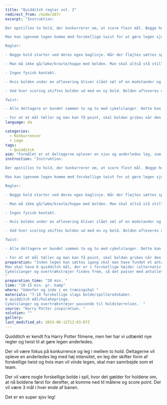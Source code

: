 ```yaml
---
title: "Quidditch regler vol. 2"
redirect_from: /node/287/
excerpt: "Instruktion:

Der opstilles to hold, der konkurrerer om, at score flest mål. Begge hold starter på hver deres baglinje, indtil legen skydes igang af dommeren. Der vil ligge en bold på midterlinjen af banen, som holdet skal have fat i. Når en personen har bolden må man ikke bevæge sig med bolden og skal derfor samarbejde med resten af sit hold om, at få bolden ned til modstanderens mål og score point til holdet. Når der er scoret point får modstanderen bolden, men bolden udskiftet med en ny boldform.

Man kan igennem legen komme med forskellige twist for at gøre legen sjovere. Dette kan være at binde personerne sammen to og to med cykelslanger eller at man først får point når man rammer igennem målet og får en på sit hold til at gribe den på den anden side.

Regler:

- Begge hold starter ved deres egen baglinje. Når der fløjtes sættes spillet igang, hvor det gælder om, at være den første til, at få fat i bolden ved midterlinjen.

- Man må ikke gå/løbe/kravle/hoppe med bolden. Man skal altså stå stille når man har bolden.

- Ingen fysisk kontakt.

- Hvis bolden under en aflevering bliver slået væl af en modstander og rammer jorden, er det den modstander, som har bolden.

- Ved hver scoring skiftes bolden ud med en ny bold. Bolden afleveres og udskiftes ved dommeren. Eksempel: Man går fra en fodbold til en freespee.

Twist:

- Alle deltagere er bundet sammen to og to med cykelslanger. Dette kan være med fra starten af eller komme som et input under legen.

- For at et mål tæller og man kan få point, skal bolden gribes når den rammer igennem målet af en anden på holdet."
language: da

categories: 
  - Konkurrencer
  - Lege
tags: 
  - Quidditch
aim: "Formålet er at deltagerne oplever en sjov og anderledes leg, som man kan tage med videre. "
instruction: "Instruktion:

Der opstilles to hold, der konkurrerer om, at score flest mål. Begge hold starter på hver deres baglinje, indtil legen skydes igang af dommeren. Der vil ligge en bold på midterlinjen af banen, som holdet skal have fat i. Når en personen har bolden må man ikke bevæge sig med bolden og skal derfor samarbejde med resten af sit hold om, at få bolden ned til modstanderens mål og score point til holdet. Når der er scoret point får modstanderen bolden, men bolden udskiftet med en ny boldform.

Man kan igennem legen komme med forskellige twist for at gøre legen sjovere. Dette kan være at binde personerne sammen to og to med cykelslanger eller at man først får point når man rammer igennem målet og får en på sit hold til at gribe den på den anden side.

Regler:

- Begge hold starter ved deres egen baglinje. Når der fløjtes sættes spillet igang, hvor det gælder om, at være den første til, at få fat i bolden ved midterlinjen.

- Man må ikke gå/løbe/kravle/hoppe med bolden. Man skal altså stå stille når man har bolden.

- Ingen fysisk kontakt.

- Hvis bolden under en aflevering bliver slået væl af en modstander og rammer jorden, er det den modstander, som har bolden.

- Ved hver scoring skiftes bolden ud med en ny bold. Bolden afleveres og udskiftes ved dommeren. Eksempel: Man går fra en fodbold til en freespee.

Twist:

- Alle deltagere er bundet sammen to og to med cykelslanger. Dette kan være med fra starten af eller komme som et input under legen.

- For at et mål tæller og man kan få point, skal bolden gribes når den rammer igennem målet af en anden på holdet."
preparation: "Inden legen kan sættes igang skal man have fundet et antal bolde frem af forskellige slags (fodbold, tennisbold, håndbold, freespee osv). Dette kan være 7 stk. alt efter, hvor lang tid man vil have sin leg til at vare. 
Man skal have 6 quidditch mål, der er i forskellige højder (alternativ kan være 6 hulahopringe). 
Cykelslanger og overtrækstrøjer findes frem, så det passer med antallet af deltagere. 
"
preparation_time: "20 min. "
time: "10-15 min. pr. kamp"
where: "Udenfor og inde i en træningshal "
materials: "7-10 forskellige slags bolde/spilleredskaber. 
6 quidditch mål/hulahopringe. 
Cykelslanger og overtrækstrøjer passende til holdstørrelsen.  "
source: "Harry Potter inspiration. "
solution: ""
gallery:
last_modified_at: 2015-06-12T12:03:07Z
---
```


Quidditch er kendt fra Harry Potter filmene, men her har vi udtænkt nye regler og twist til at gøre legen anderledes.

Der vil være fokus på konkurrence og leg i mellem to hold. Deltagerne vil opleve en anderledes leg med høj intensitet, en leg der skifter form af forskellige twist og hvis man vil vinde legen, skal man samrbejde som et team.

Der vil være nogle forskellige bolde i spil, hvor det gælder for holdene om, at nå boldene først for derefter, at komme ned til målene og score point. Der vil være 3 mål i hver ende af banen.

Det er en super sjov leg!
